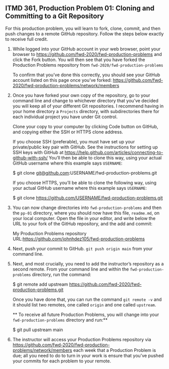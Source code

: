 ## ITMD 361, Production Problem 01: Cloning and Committing to a Git Repository

For this production problem, you will learn to fork, clone, commit, and then push changes to a
remote GitHub repository. Follow the steps below exactly to receive full credit.

1. While logged into your GitHub account in your web browser, point your browser to
   https://github.com/fwd-2020/fwd-production-problems and click the Fork button. You will then
   see that you have forked the Production Problems repository from
   `fwd-2020/fwd-production-problems`

   To confirm that you’ve done this correctly, you should see your GitHub account listed on this
   page once you’ve forked: https://github.com/fwd-2020/fwd-production-problems/network/members

2. Once you have forked your own copy of the repository, go to your command line and change to
   whichever directory that you’ve decided you will keep all of your different Git repositories. I
   recommend having in your home directory a `Projects` directory, with subdirectories there for
   each individual project you have under Git control.

   Clone your copy to your computer by clicking Code button on GitHub, and copying either the SSH or
   HTTPS clone address.

   If you choose SSH (preferable), you must have set up your private/public key pair with GitHub.
   See the instructions for setting up SSH keys with GitHub at
   https://help.github.com/articles/connecting-to-github-with-ssh/ You’ll then be able to clone this
   way, using your actual GitHub username where this example says `USERNAME`:

     $ git clone git@github.com:USERNAME/fwd-production-problems.git

   If you choose HTTPS, you’ll be able to clone the following way, using your actual GitHub username where
   this example says `USERNAME`:

     $ git clone https://github.com/USERNAME/fwd-production-problems.git

3. You can now change directories into `fwd-production-problems` and then the `pp-01` directory,
   where you should now have this file, `readme.md`, on your local computer. Open the file in your
   editor, and write below the URL to your fork of the GitHub repository, and the add and commit:

   My Production Problems repository URL:https://github.com/johnhdez105/fwd-production-problems

4. Next, push your commit to GitHub. `git push origin main` from your command line.

5. Next, and most crucially, you need to add the instructor’s repository as a second remote.
   From your command line and within the `fwd-production-problems` directory, run the command:

     $ git remote add upstream https://github.com/fwd-2020/fwd-production-problems.git

   Once you have done that, you can run the command `git remote -v` and it should list two remotes,
   one called `origin` and one called `upstream`.

   ** To receive all future Production Problems, you will change into your `fwd-production-problems`
   directory and run:**

     $ git pull upstream main

6. The instructor will access your Production Problems repository via
   https://github.com/fwd-2020/fwd-production-problems/network/members each week that a Production
   Problem is due; all you need to do to turn in your work is ensure that you’ve pushed your commits
   for each problem to your remote.
